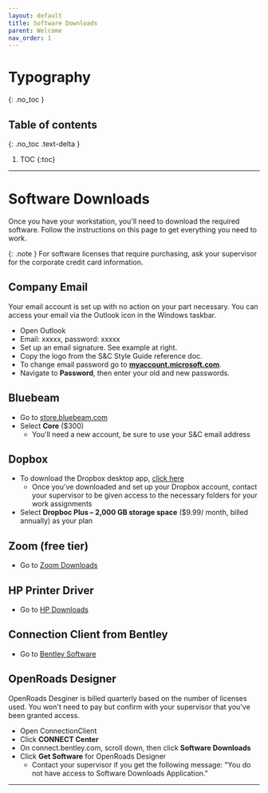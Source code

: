```yaml
---
layout: default
title: Software Downloads
parent: Welcome
nav_order: 1
---
```


# Typography
{: .no_toc }

## Table of contents
{: .no_toc .text-delta }

1. TOC
{:toc}

---
# Software Downloads
Once you have your workstation, you'll need to download the required software. Follow the instructions on this page to get everything you need to work.

{: .note }
For software licenses that require purchasing, ask your supervisor for the corporate credit card information.

## Company Email
Your email account is set up with no action on your part necessary. You can access your email via the Outlook icon in the Windows taskbar. 
- Open Outlook
- Email: xxxxx, password: xxxxx
- Set up an email signature. See example at right.
- Copy the logo from the S&C Style Guide reference doc.
- To change email password go to **[myaccount.microsoft.com]**.
- Navigate to **Password**, then enter your old and new passwords.

## Bluebeam
- Go to [store.bluebeam.com]
- Select **Core** ($300)
  - You'll need a new account, be sure to use your S&C email address
   
## Dopbox
- To download the Dropbox desktop app, [click here]
  - Once you've downloaded and set up your Dropbox account, contact your supervisor to be given access to the necessary folders for your work assignments
-  Select **Dropboc Plus – 2,000 GB storage space** ($9.99/ month, billed annually) as your plan

## Zoom (free tier)
- Go to [Zoom Downloads]

## HP Printer Driver
- Go to [HP Downloads]

## Connection Client from Bentley 
- Go to [Bentley Software]

## OpenRoads Designer
OpenRoads Desginer is billed quarterly based on the number of licenses used. You won't need to pay but confirm with your supervisor that you've been granted access. 
- Open ConnectionClient
- Click **CONNECT Center**
- On connect.bentley.com, scroll down, then click **Software Downloads**
- Click **Get Software** for OpenRoads Designer
    - Contact your supervisor if you get the following message: "You do not have access to Software Downloads Application."

---
[myaccount.microsoft.com]: https://myaccount.microsoft.com/
[store.bluebeam.com]: https://store.bluebeam.com/
[click here]: https://www.dropbox.com/downloading
[Zoom Downloads]: https://zoom.us/support/download
[HP Downloads]: https://support.hp.com/us-en/drivers/selfservice/hp-laserjet-5200-printer-series/1137934
[Bentley Software]: https://www.bentley.com/software/connection-client/

